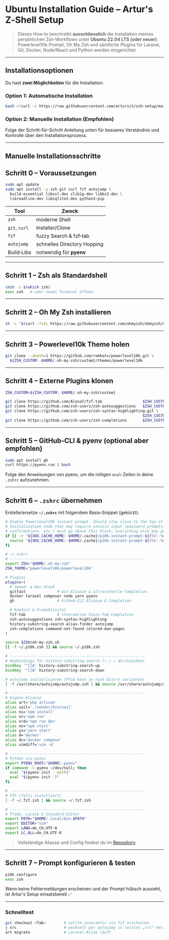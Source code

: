 # Ubuntu Installation Guide – Artur's Z‑Shell Setup

> Dieses How‑to beschreibt **ausschliesslich** die Installation meines persönlichen Zsh‑Workflows unter **Ubuntu 22.04 LTS (oder neuer)**.
> Powerlevel10k Prompt, Oh My Zsh und sämtliche Plugins für Laravel, Git, Docker, Node/React und Python werden eingerichtet.

---

## Installationsoptionen

Du hast **zwei Möglichkeiten** für die Installation:

### Option 1: Automatische Installation
```bash
bash <(curl -s https://raw.githubusercontent.com/arturict/zsh-setup/main/install-zsh-setup.sh)
```

### Option 2: Manuelle Installation **(Empfohlen)**
Folge der Schritt-für-Schritt Anleitung unten für besseres Verständnis und Kontrolle über den Installationsprozess.

---

## Manuelle Installationsschritte

## Schritt 0 – Voraussetzungen

```bash
sudo apt update
sudo apt install -y zsh git curl fzf autojump \
  build-essential libssl-dev zlib1g-dev libbz2-dev \
  libreadline-dev libsqlite3-dev python3-pip
```

| Tool          | Zweck                       |
| ------------- | --------------------------- |
| `zsh`         | moderne Shell               |
| `git`, `curl` | Installer/Clone             |
| `fzf`         | fuzzy Search & fzf‑tab      |
| `autojump`    | schnelles Directory Hopping |
| Build‑Libs    | notwendig für **pyenv**     |

---

## Schritt 1 – Zsh als Standardshell

```bash
chsh -s $(which zsh)
exec zsh   # oder neues Terminal öffnen
```

---

## Schritt 2 – Oh My Zsh installieren

```bash
sh -c "$(curl -fsSL https://raw.githubusercontent.com/ohmyzsh/ohmyzsh/master/tools/install.sh)"
```

---

## Schritt 3 – Powerlevel10k Theme holen

```bash
git clone --depth=1 https://github.com/romkatv/powerlevel10k.git \
  ${ZSH_CUSTOM:-$HOME/.oh-my-zsh/custom}/themes/powerlevel10k
```

---

## Schritt 4 – Externe Plugins klonen

```bash
ZSH_CUSTOM=${ZSH_CUSTOM:-$HOME/.oh-my-zsh/custom}

git clone https://github.com/Aloxaf/fzf-tab                  $ZSH_CUSTOM/plugins/fzf-tab
git clone https://github.com/zsh-users/zsh-autosuggestions   $ZSH_CUSTOM/plugins/zsh-autosuggestions
git clone https://github.com/zsh-users/zsh-syntax-highlighting.git \
                                                             $ZSH_CUSTOM/plugins/zsh-syntax-highlighting
git clone https://github.com/zsh-users/zsh-completions       $ZSH_CUSTOM/plugins/zsh-completions
```

---

## Schritt 5 – GitHub‑CLI & pyenv (optional aber empfohlen)

```bash
sudo apt install gh
curl https://pyenv.run | bash
```

Folge den Anweisungen von pyenv, um die nötigen `eval`‑Zeilen in deine `.zshrc` aufzunehmen.

---

## Schritt 6 – `.zshrc` übernehmen

Erstelle/ersetze **`~/.zshrc`** mit folgendem Basis‑Snippet (gekürzt):

```zsh
# Enable Powerlevel10k instant prompt. Should stay close to the top of ~/.zshrc.
# Initialization code that may require console input (password prompts, [y/n]
# confirmations, etc.) must go above this block; everything else may go below.
if [[ -r "${XDG_CACHE_HOME:-$HOME/.cache}/p10k-instant-prompt-${(%):-%n}.zsh" ]]; then
  source "${XDG_CACHE_HOME:-$HOME/.cache}/p10k-instant-prompt-${(%):-%n}.zsh"
fi

# ~/.zshrc
# ------------------------------------------------------------
export ZSH="$HOME/.oh-my-zsh"
ZSH_THEME="powerlevel10k/powerlevel10k"

# Plugins
plugins=(
  # Speed- & Dev-Stack
  gitfast              # Git-Aliasse & ultraschnelle Completion
  docker laravel composer node yarn pyenv
  gh                   # GitHub-CLI Aliasse & Completion

  # Komfort & Produktivität
  fzf-tab              # interaktive Fuzzy-Tab-Completion
  zsh-autosuggestions zsh-syntax-highlighting
  history-substring-search alias-finder autojump
  zsh-completions command-not-found colored-man-pages
)

source $ZSH/oh-my-zsh.sh
[[ -f ~/.p10k.zsh ]] && source ~/.p10k.zsh

# ------------------------------------------------------------
# Keybindings für history-substring-search (↑ / ↓ durchsuchen)
bindkey '^[[A' history-substring-search-up
bindkey '^[[B' history-substring-search-down

# autojump initialisieren (Pfad kann je nach Distro variieren)
[ -f /usr/share/autojump/autojump.zsh ] && source /usr/share/autojump/autojump.zsh

# ------------------------------------------------------------
# Eigene Aliasse
alias art='php artisan'
alias sail='./vendor/bin/sail'
alias ni='npm install'
alias nr='npm run'
alias nrd='npm run dev'
alias ns='npm start'
alias ys='yarn start'
alias d='docker'
alias dc='docker compose'
alias vimdiff='vim -d'

# ------------------------------------------------------------
# Python via pyenv
export PYENV_ROOT="$HOME/.pyenv"
if command -v pyenv >/dev/null; then
  eval "$(pyenv init --path)"
  eval "$(pyenv init -)"
fi

# ------------------------------------------------------------
# FZF (falls installiert)
[ -f ~/.fzf.zsh ] && source ~/.fzf.zsh

# ------------------------------------------------------------
# Pfade, Locale & Standard-Editor
export PATH="$HOME/.local/bin:$PATH"
export EDITOR="vim"
export LANG=de_CH.UTF-8
export LC_ALL=de_CH.UTF-8
```

> Vollständige Aliasse und Config findest du im [Repository](https://github.com/arturict/zsh-setup).
---

## Schritt 7 – Prompt konfigurieren & testen

```bash
p10k configure
exec zsh
```

Wenn keine Fehlermeldungen erscheinen und der Prompt hübsch aussieht, ist Artur's Setup einsatzbereit ✅

---

### Schnelltest

```bash
git checkout <Tab>        # sollte interaktiv via fzf erscheinen
j src                     # wechselt per autojump in letztes „src"‑Verzeichnis
art migrate               # Laravel‑Alias läuft
```
